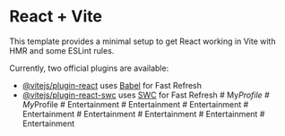 # React + Vite

This template provides a minimal setup to get React working in Vite with HMR and some ESLint rules.

Currently, two official plugins are available:

- [@vitejs/plugin-react](https://github.com/vitejs/vite-plugin-react/blob/main/packages/plugin-react/README.md) uses [Babel](https://babeljs.io/) for Fast Refresh
- [@vitejs/plugin-react-swc](https://github.com/vitejs/vite-plugin-react-swc) uses [SWC](https://swc.rs/) for Fast Refresh
#   M y _ P r o f i l e  
 #   M y _ P r o f i l e  
 #   E n t e r t a i n m e n t  
 #   E n t e r t a i n m e n t  
 #   E n t e r t a i n m e n t  
 #   E n t e r t a i n m e n t  
 #   E n t e r t a i n m e n t  
 #   E n t e r t a i n m e n t  
 #   E n t e r t a i n m e n t  
 #   E n t e r t a i n m e n t  
 